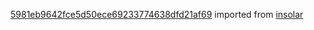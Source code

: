 [5981eb9642fce5d50ece69233774638dfd21af69](https://github.com/insolar/insolar/commit/5981eb9642fce5d50ece69233774638dfd21af69) imported from [insolar](https://github.com/insolar/insolar)
